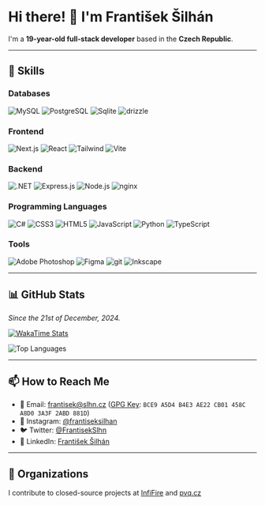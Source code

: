 # Hi there! 👋 I'm František Šilhán

I'm a **19-year-old full-stack developer** based in the **Czech Republic**.

---

## 🚀 Skills

### Databases
![MySQL](https://img.shields.io/badge/MySQL-005C84?style=for-the-badge&logo=mysql&logoColor=white) ![PostgreSQL](https://img.shields.io/badge/PostgreSQL-316192?style=for-the-badge&logo=postgresql&logoColor=white) ![Sqlite](https://img.shields.io/badge/Sqlite-003B57?style=for-the-badge&logo=sqlite&logoColor=white)
![drizzle](https://img.shields.io/badge/drizzle-C5F74F?style=for-the-badge&logo=drizzle&logoColor=black)

### Frontend
![Next.js](https://img.shields.io/badge/next%20js-000000?style=for-the-badge&logo=nextdotjs&logoColor=white) ![React](https://img.shields.io/badge/React-20232A?style=for-the-badge&logo=react&logoColor=61DAFB) ![Tailwind](https://img.shields.io/badge/Tailwind_CSS-38B2AC?style=for-the-badge&logo=tailwind-css&logoColor=white) ![Vite](https://img.shields.io/badge/Vite-B73BFE?style=for-the-badge&logo=vite&logoColor=FFD62E)

### Backend
![.NET](https://img.shields.io/badge/.NET-512BD4?style=for-the-badge&logo=dotnet&logoColor=white) ![Express.js](https://img.shields.io/badge/Express%20js-000000?style=for-the-badge&logo=express&logoColor=white) ![Node.js](https://img.shields.io/badge/Node%20js-339933?style=for-the-badge&logo=nodedotjs&logoColor=white) ![nginx](  https://img.shields.io/badge/Nginx-009639?style=for-the-badge&logo=nginx&logoColor=white)

### Programming Languages
![C#](https://img.shields.io/badge/C%23-239120?style=for-the-badge&logo=csharp&logoColor=white) ![CSS3](https://img.shields.io/badge/CSS3-1572B6?style=for-the-badge&logo=css3&logoColor=white) ![HTML5](https://img.shields.io/badge/HTML5-E34F26?style=for-the-badge&logo=html5&logoColor=white) ![JavaScript](https://img.shields.io/badge/JavaScript-323330?style=for-the-badge&logo=javascript&logoColor=F7DF1E) ![Python](https://img.shields.io/badge/Python-FFD43B?style=for-the-badge&logo=python&logoColor=blue) ![TypeScript](https://img.shields.io/badge/TypeScript-007ACC?style=for-the-badge&logo=typescript&logoColor=white)

### Tools
![Adobe Photoshop](https://img.shields.io/badge/Adobe%20Photoshop-31A8FF?style=for-the-badge&logo=Adobe%20Photoshop&logoColor=black) ![Figma](https://img.shields.io/badge/Figma-F24E1E?style=for-the-badge&logo=figma&logoColor=white) ![git](https://img.shields.io/badge/GIT-E44C30?style=for-the-badge&logo=git&logoColor=white) ![Inkscape](https://img.shields.io/badge/Inkscape-000000?style=for-the-badge&logo=Inkscape&logoColor=white)

---

## 📊 GitHub Stats

*Since the 21st of December, 2024.*

[![WakaTime Stats](https://github-readme-stats.vercel.app/api/wakatime?username=slhn&theme=midnight-purple)](https://wakatime.com/@slhn)

![Top Languages](https://github-readme-stats.vercel.app/api/top-langs/?username=frantiseksilhan&layout=compact&theme=midnight-purple)

---

## 📫 How to Reach Me

- 📧 Email: [frantisek@slhn.cz](mailto:frantisek@slhn.cz) ([GPG Key](https://keyserver.ubuntu.com/pks/lookup?search=0xBCE9A5D4B4E3AE22CB01458CA8D03A3F2ABD881D&fingerprint=on&op=index): `BCE9 A5D4 B4E3 AE22 CB01 458C A8D0 3A3F 2ABD 881D`)
- 📸 Instagram: [@frantiseksilhan](https://www.instagram.com/frantiseksilhan/)
- 🐦 Twitter: [@FrantisekSlhn](https://twitter.com/FrantisekSlhn/)
- 💼 LinkedIn: [František Šilhán](https://www.linkedin.com/in/slhn/)

---

## 🚀 Organizations

I contribute to closed-source projects at [InfiFire](https://github.com/InfiFire) and  [pvq.cz](https://github.com/pvqcz)